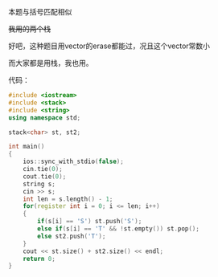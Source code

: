 本题与括号匹配相似

~~我用的两个栈~~

好吧，这种题目用vector的erase都能过，况且这个vector常数小

而大家都是用栈，我也用。

代码：

```cpp
#include <iostream>
#include <stack>
#include <string>
using namespace std;

stack<char> st, st2;

int main()
{
    ios::sync_with_stdio(false);
    cin.tie(0);
    cout.tie(0);
    string s;
    cin >> s;
    int len = s.length() - 1;
    for(register int i = 0; i <= len; i++)
    {
        if(s[i] == 'S') st.push('S');
        else if(s[i] == 'T' && !st.empty()) st.pop();
        else st2.push('T');
    }
    cout << st.size() + st2.size() << endl;
    return 0;
}
```
